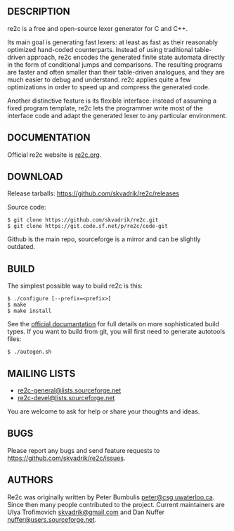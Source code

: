 DESCRIPTION
-----------

re2c is a free and open-source lexer generator for C and C++.

Its main goal is generating fast lexers: at least as fast as their reasonably
optimized hand-coded counterparts. Instead of using traditional table-driven
approach, re2c encodes the generated finite state automata directly in the form
of conditional jumps and comparisons. The resulting programs are faster and
often smaller than their table-driven analogues, and they are much easier to
debug and understand. re2c applies quite a few optimizations in order to speed
up and compress the generated code.

Another distinctive feature is its flexible interface: instead of assuming a
fixed program template, re2c lets the programmer write most of the interface
code and adapt the generated lexer to any particular environment.


DOCUMENTATION
-------------

Official re2c website is [re2c.org](http://re2c.org).


DOWNLOAD
--------

Release tarballs: https://github.com/skvadrik/re2c/releases

Source code:

```
$ git clone https://github.com/skvadrik/re2c.git
$ git clone https://git.code.sf.net/p/re2c/code-git
```

Github is the main repo, sourceforge is a mirror and can be slightly outdated.


BUILD
-----

The simplest possible way to build re2c is this:

```
$ ./configure [--prefix=<prefix>]
$ make
$ make install
```
See the [official documantation](http://re2c.org/install/install.html) for full details on more sophisticated build types.
If you want to build from git, you will first need to generate autotools files:

```
$ ./autogen.sh
```


MAILING LISTS
-------------

- re2c-general@lists.sourceforge.net
- re2c-devel@lists.sourceforge.net

You are welcome to ask for help or share your thoughts and ideas.


BUGS
----
Please report any bugs and send feature requests to https://github.com/skvadrik/re2c/issues.


AUTHORS
-------
Re2c was originally written by Peter Bumbulis <peter@csg.uwaterloo.ca>.
Since then many people contributed to the project.
Current maintainers are Ulya Trofimovich <skvadrik@gmail.com> and Dan Nuffer <nuffer@users.sourceforge.net>.
